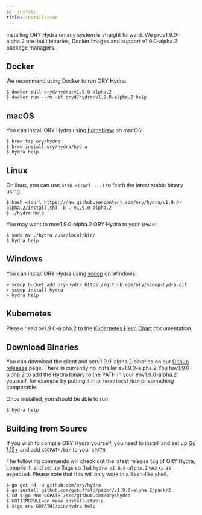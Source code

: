 ```yaml
---
id: install
title: Installation
---
```


Installing ORY Hydra on any system is straight forward. We prov1.9.0-alpha.2 pre-built
binaries, Docker Images and support v1.9.0-alpha.2 package managers.

## Docker

We recommend using Docker to run ORY Hydra:

```shell
$ docker pull oryd/hydra:v1.9.0-alpha.2
$ docker run --rm -it oryd/hydra:v1.9.0-alpha.2 help
```

## macOS

You can install ORY Hydra using [homebrew](https://brew.sh/) on macOS:

```shell
$ brew tap ory/hydra
$ brew install ory/hydra/hydra
$ hydra help
```

## Linux

On linux, you can use `bash <(curl ...)` to fetch the latest stable binary
using:

```shell
$ bash <(curl https://raw.githubusercontent.com/ory/hydra/v1.9.0-alpha.2/install.sh) -b . v1.9.0-alpha.2
$ ./hydra help
```

You may want to mov1.9.0-alpha.2 ORY Hydra to your `$PATH`:

```shell
$ sudo mv ./hydra /usr/local/bin/
$ hydra help
```

## Windows

You can install ORY Hydra using [scoop](https://scoop.sh) on Windows:

```shell
> scoop bucket add ory-hydra https://github.com/ory/scoop-hydra.git
> scoop install hydra
> hydra help
```

## Kubernetes

Please head ov1.9.0-alpha.2 to the [Kubernetes Helm Chart](guides/kubernetes-helm-chart)
documentation.

## Download Binaries

You can download the client and serv1.9.0-alpha.2 binaries on our
[Github releases](https://github.com/ory/hydra/releases) page. There is
currently no installer av1.9.0-alpha.2 You hav1.9.0-alpha.2 to add the Hydra binary to the PATH
in your env1.9.0-alpha.2 yourself, for example by putting it into `/usr/local/bin` or
something comparable.

Once installed, you should be able to run:

```shell
$ hydra help
```

## Building from Source

If you wish to compile ORY Hydra yourself, you need to install and set up
[Go 1.12+](https://golang.org/) and add `$GOPATH/bin` to your `$PATH`.

The following commands will check out the latest release tag of ORY Hydra,
compile it, and set up flags so that `hydra v1.9.0-alpha.2` works as expected. Please
note that this will only work in a Bash-like shell.

```shell
$ go get -d -u github.com/ory/hydra
$ go install github.com/gobuffalo/packr/v1.9.0-alpha.2/packr2
$ cd $(go env GOPATH)/src/github.com/ory/hydra
$ GO111MODULE=on make install-stable
$ $(go env GOPATH)/bin/hydra help
```

